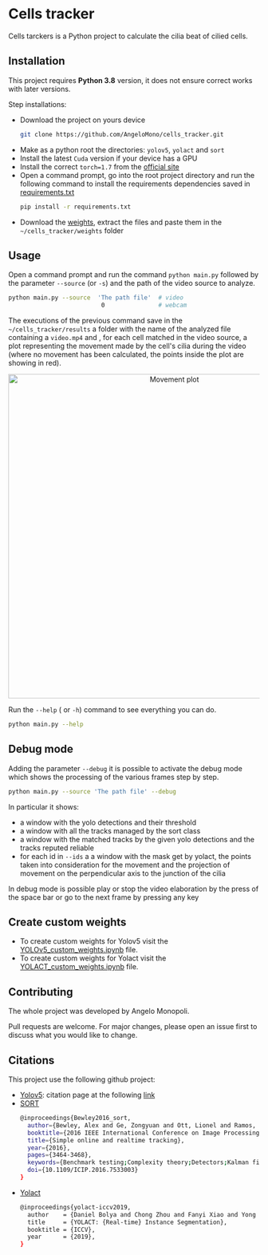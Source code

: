 # Cells tracker

Cells tarckers is a Python project to calculate the cilia beat of cilied cells.

## Installation
This project requires **Python 3.8** version, it does not ensure correct works with later versions.

Step installations:
- Download the project on yours device
    ```bash
    git clone https://github.com/AngeloMono/cells_tracker.git
    ```
- Make as a python root the directories: `yolov5`, `yolact` and `sort`
- Install the latest `Cuda` version if your device has a GPU
- Install the correct `torch=1.7` from the [official site](https://pytorch.org/)
- Open a command prompt, go into the root project directory and run the following command to install the requirements
 dependencies saved in [requirements.txt](requirements.txt) 
    ```bash
    pip install -r requirements.txt
    ```
- Download the [weights](https://drive.google.com/file/d/1XmJ-aco5xJdpxPwDBCYYYwwaPWOlcmnH/view?usp=sharing),
 extract the files and paste them in the `~/cells_tracker/weights` folder

## Usage

Open a command prompt and run the command `python main.py` followed by the parameter `--source` (or `-s`) and 
the path of the video source to analyze.

```bash
python main.py --source  'The path file'  # video
                          0               # webcam
```

The executions of the previous command save in the `~/cells_tracker/results` a folder with the name of the analyzed file 
containing a `video.mp4` and , for each cell matched in the video source, 
a plot representing the movement made by the cell's cilia during the video 
(where no movement has been calculated, the points inside the plot are showing in red).
<p align="center">
    <a href="https://drive.google.com/uc?export=view&id=1GtDSqJdUMtxpQE4YwvEU9mWkOcR7B_HR">
        <img src="https://drive.google.com/uc?export=view&id=1GtDSqJdUMtxpQE4YwvEU9mWkOcR7B_HR" style="width: 650px; max-width: 100%; height: auto" title="Movement plot" />
    </a>
</p>

Run the `--help` ( or `-h`) command to see everything you can do.
```bash
python main.py --help 
```

## Debug mode
Adding the parameter `--debug` it is possible to activate the debug mode which shows the processing of the various 
frames step by step.
```bash
python main.py --source 'The path file' --debug
```


In particular it shows:
    <ul>
        <li>a window with the yolo detections and their threshold</li>
        <li>a window with all the tracks managed by the sort class</li>
        <li>a window with the matched tracks by the given yolo detections and the tracks reputed reliable</li>
        <li>for each id in `--ids` a a window with the mask get by yolact, the points taken into consideration for the movement
            and the projection of movement on the perpendicular axis to the junction of the cilia</li>
    </ul>



In debug mode is possible play or stop the video elaboration by the press of the space bar or 
go to the next frame by pressing any key

## Create custom weights
* To create custom weights for Yolov5 visit the
 [YOLOv5_custom_weights.ipynb](https://github.com/AngeloMono/YOLOV5-custom-weights.git) file.
* To create custom weights for Yolact visit the 
 [YOLACT_custom_weights.ipynb](https://github.com/AngeloMono/YOLACT-custom-weights.git) file.


## Contributing
The whole project was developed by Angelo Monopoli.

Pull requests are welcome. For major changes, please open an issue first to discuss what you would like to change.


## Citations
This project use the following github project:
* [Yolov5](https://github.com/ultralytics/yolov5):
    citation page  at the following [link](https://zenodo.org/record/4418161)
* [SORT](https://github.com/abewley/sort)
    ```bash
    @inproceedings{Bewley2016_sort,
      author={Bewley, Alex and Ge, Zongyuan and Ott, Lionel and Ramos, Fabio and Upcroft, Ben},
      booktitle={2016 IEEE International Conference on Image Processing (ICIP)},
      title={Simple online and realtime tracking},
      year={2016},
      pages={3464-3468},
      keywords={Benchmark testing;Complexity theory;Detectors;Kalman filters;Target tracking;Visualization;Computer Vision;Data Association;Detection;Multiple Object Tracking},
      doi={10.1109/ICIP.2016.7533003}
    }
    ```
* [Yolact](https://github.com/dbolya/yolact)
    ```bash
    @inproceedings{yolact-iccv2019,
      author    = {Daniel Bolya and Chong Zhou and Fanyi Xiao and Yong Jae Lee},
      title     = {YOLACT: {Real-time} Instance Segmentation},
      booktitle = {ICCV},
      year      = {2019},
    }
    ```